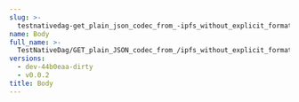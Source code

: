 ```yaml
---
slug: >-
  testnativedag-get_plain_json_codec_from_-ipfs_without_explicit_format_returns_the_same_payload_as_the_raw_block-body
name: Body
full_name: >-
  TestNativeDag/GET_plain_JSON_codec_from_/ipfs_without_explicit_format_returns_the_same_payload_as_the_raw_block/Body
versions:
  - dev-44b0eaa-dirty
  - v0.0.2
title: Body
---
```


